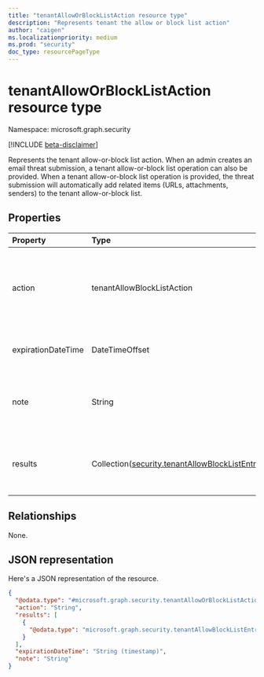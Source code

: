 ```yaml
---
title: "tenantAllowOrBlockListAction resource type"
description: "Represents tenant the allow or block list action"
author: "caigen"
ms.localizationpriority: medium
ms.prod: "security"
doc_type: resourcePageType
---
```


# tenantAllowOrBlockListAction resource type

Namespace: microsoft.graph.security

[!INCLUDE [beta-disclaimer](../../includes/beta-disclaimer.md)]

Represents the tenant allow-or-block list action. When an admin creates an email threat submission, a tenant allow-or-block list operation can also be provided. When a tenant allow-or-block list operation is provided, the threat submission will automatically add related items (URLs, attachments, senders) to the tenant allow-or-block list.

## Properties
| Property           | Type                                        | Description                                                                      |
|:-------------------|:--------------------------------------------|:---------------------------------------------------------------------------------|
| action             | tenantAllowBlockListAction                  | Specifies whether the tenant allow-or-block list is an allow or block. The possible values are: `allow`, `block`, and `unkownFutureValue`.|
| expirationDateTime | DateTimeOffset                              | Specifies when the tenant allow-block-list expires in date time.  |
| note               | String                                      | Specifies the note added to the tenant allow-or-block list entry in the format of string. |
| results            | Collection([security.tenantAllowBlockListEntryResult](../resources/security-tenantallowblocklistentryresult.md)) | Contains the result of the submission that lead to the tenant allow-block-list entry creation. |

## Relationships
None.

## JSON representation
Here's a JSON representation of the resource.
<!-- {
  "blockType": "resource",
  "@odata.type": "microsoft.graph.security.tenantAllowOrBlockListAction"
}
-->
``` json
{
  "@odata.type": "#microsoft.graph.security.tenantAllowOrBlockListAction",
  "action": "String",
  "results": [
    {
      "@odata.type": "microsoft.graph.security.tenantAllowBlockListEntryResult"
    }
  ],
  "expirationDateTime": "String (timestamp)",
  "note": "String"
}
```

